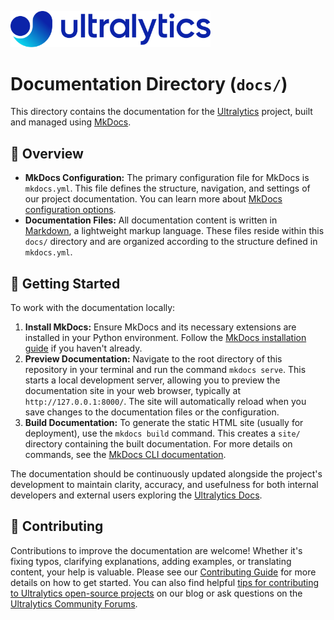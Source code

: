 <a href="https://www.ultralytics.com/"><img src="https://raw.githubusercontent.com/ultralytics/assets/main/logo/Ultralytics_Logotype_Original.svg" width="320" alt="Ultralytics logo"></a>

# Documentation Directory (`docs/`)

This directory contains the documentation for the [Ultralytics](https://github.com/ultralytics/ultralytics) project, built and managed using [MkDocs](https://www.mkdocs.org/).

## 📖 Overview

-   **MkDocs Configuration:** The primary configuration file for MkDocs is `mkdocs.yml`. This file defines the structure, navigation, and settings of our project documentation. You can learn more about [MkDocs configuration options](https://www.mkdocs.org/user-guide/configuration/).
-   **Documentation Files:** All documentation content is written in [Markdown](https://www.markdownguide.org/basic-syntax/), a lightweight markup language. These files reside within this `docs/` directory and are organized according to the structure defined in `mkdocs.yml`.

## 🚀 Getting Started

To work with the documentation locally:

1.  **Install MkDocs:** Ensure MkDocs and its necessary extensions are installed in your Python environment. Follow the [MkDocs installation guide](https://www.mkdocs.org/user-guide/installation/) if you haven't already.
2.  **Preview Documentation:** Navigate to the root directory of this repository in your terminal and run the command `mkdocs serve`. This starts a local development server, allowing you to preview the documentation site in your web browser, typically at `http://127.0.0.1:8000/`. The site will automatically reload when you save changes to the documentation files or the configuration.
3.  **Build Documentation:** To generate the static HTML site (usually for deployment), use the `mkdocs build` command. This creates a `site/` directory containing the built documentation. For more details on commands, see the [MkDocs CLI documentation](https://www.mkdocs.org/user-guide/cli/).

The documentation should be continuously updated alongside the project's development to maintain clarity, accuracy, and usefulness for both internal developers and external users exploring the [Ultralytics Docs](https://docs.ultralytics.com/).

## 🙌 Contributing

Contributions to improve the documentation are welcome! Whether it's fixing typos, clarifying explanations, adding examples, or translating content, your help is valuable. Please see our [Contributing Guide](https://docs.ultralytics.com/help/contributing/) for more details on how to get started. You can also find helpful [tips for contributing to Ultralytics open-source projects](https://www.ultralytics.com/blog/tips-to-start-contributing-to-ultralytics-open-source-projects) on our blog or ask questions on the [Ultralytics Community Forums](https://community.ultralytics.com/).
